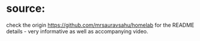 # source:
check the origin https://github.com/mrsauravsahu/homelab for the README details - very informative as well as accompanying video.

